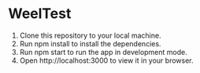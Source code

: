# WeelTest


1. Clone this repository to your local machine.
2. Run npm install to install the dependencies.
3. Run npm start to run the app in development mode.
4. Open http://localhost:3000 to view it in your browser.
